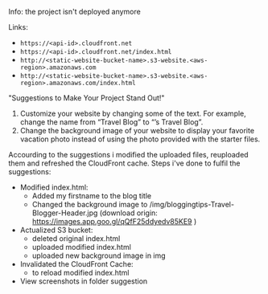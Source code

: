 Info: the project isn't deployed anymore

Links:
* `https://<api-id>.cloudfront.net`
* `https://<api-id>.cloudfront.net/index.html`
* `http://<static-website-bucket-name>.s3-website.<aws-region>.amazonaws.com`
* `http://<static-website-bucket-name>.s3-website.<aws-region>.amazonaws.com/index.html`

"Suggestions to Make Your Project Stand Out!"
1. Customize your website by changing some of the text. For example, change the name from “Travel Blog” to “<Your Name>’s Travel Blog”.
2. Change the background image of your website to display your favorite vacation photo instead of using the photo provided with the starter files.

Accourding to the suggestions i modified the uploaded files, reuploaded them and refreshed the CloudFront cache.
Steps i've done to fulfil the suggestions:
* Modified index.html:
  * Added my firstname to the blog title
  * Changed the background image to /img/bloggingtips-Travel-Blogger-Header.jpg (download origin: https://images.app.goo.gl/qQfF25ddyedv85KE9 )
* Actualized S3 bucket:
  * deleted original index.html
  * uploaded modified index.html
  * uploaded new background image in img
* Invalidated the CloudFront Cache:
  * to reload modified index.html
* View screenshots in folder suggestion